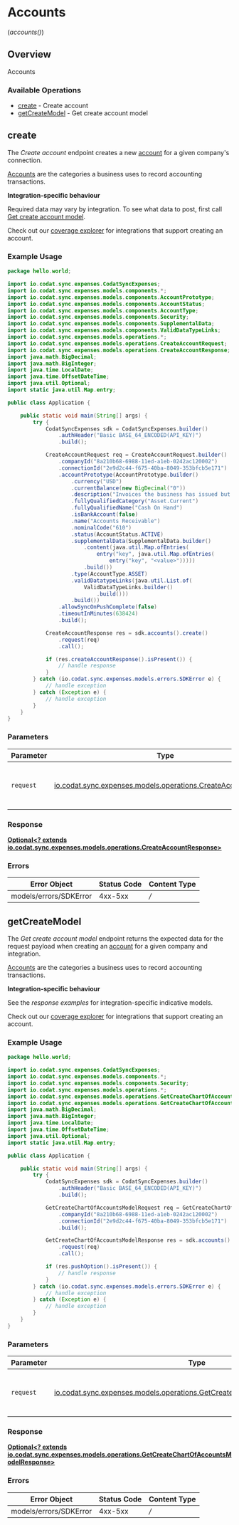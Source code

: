 # Accounts
(*accounts()*)

## Overview

Accounts

### Available Operations

* [create](#create) - Create account
* [getCreateModel](#getcreatemodel) - Get create account model

## create

The *Create account* endpoint creates a new [account](https://docs.codat.io/sync-for-expenses-api#/schemas/Account) for a given company's connection.

[Accounts](https://docs.codat.io/sync-for-expenses-api#/schemas/Account) are the categories a business uses to record accounting transactions.

**Integration-specific behaviour**

Required data may vary by integration. To see what data to post, first call [Get create account model](https://docs.codat.io/sync-for-expenses-api#/operations/get-create-chartOfAccounts-model).

Check out our [coverage explorer](https://knowledge.codat.io/supported-features/accounting?view=tab-by-data-type&dataType=chartOfAccounts) for integrations that support creating an account.


### Example Usage

```java
package hello.world;

import io.codat.sync.expenses.CodatSyncExpenses;
import io.codat.sync.expenses.models.components.*;
import io.codat.sync.expenses.models.components.AccountPrototype;
import io.codat.sync.expenses.models.components.AccountStatus;
import io.codat.sync.expenses.models.components.AccountType;
import io.codat.sync.expenses.models.components.Security;
import io.codat.sync.expenses.models.components.SupplementalData;
import io.codat.sync.expenses.models.components.ValidDataTypeLinks;
import io.codat.sync.expenses.models.operations.*;
import io.codat.sync.expenses.models.operations.CreateAccountRequest;
import io.codat.sync.expenses.models.operations.CreateAccountResponse;
import java.math.BigDecimal;
import java.math.BigInteger;
import java.time.LocalDate;
import java.time.OffsetDateTime;
import java.util.Optional;
import static java.util.Map.entry;

public class Application {

    public static void main(String[] args) {
        try {
            CodatSyncExpenses sdk = CodatSyncExpenses.builder()
                .authHeader("Basic BASE_64_ENCODED(API_KEY)")
                .build();

            CreateAccountRequest req = CreateAccountRequest.builder()
                .companyId("8a210b68-6988-11ed-a1eb-0242ac120002")
                .connectionId("2e9d2c44-f675-40ba-8049-353bfcb5e171")
                .accountPrototype(AccountPrototype.builder()
                    .currency("USD")
                    .currentBalance(new BigDecimal("0"))
                    .description("Invoices the business has issued but has not yet collected payment on.")
                    .fullyQualifiedCategory("Asset.Current")
                    .fullyQualifiedName("Cash On Hand")
                    .isBankAccount(false)
                    .name("Accounts Receivable")
                    .nominalCode("610")
                    .status(AccountStatus.ACTIVE)
                    .supplementalData(SupplementalData.builder()
                        .content(java.util.Map.ofEntries(
                            entry("key", java.util.Map.ofEntries(
                                entry("key", "<value>")))))
                        .build())
                    .type(AccountType.ASSET)
                    .validDatatypeLinks(java.util.List.of(
                        ValidDataTypeLinks.builder()
                            .build()))
                    .build())
                .allowSyncOnPushComplete(false)
                .timeoutInMinutes(638424)
                .build();

            CreateAccountResponse res = sdk.accounts().create()
                .request(req)
                .call();

            if (res.createAccountResponse().isPresent()) {
                // handle response
            }
        } catch (io.codat.sync.expenses.models.errors.SDKError e) {
            // handle exception
        } catch (Exception e) {
            // handle exception
        }
    }
}
```

### Parameters

| Parameter                                                                                                        | Type                                                                                                             | Required                                                                                                         | Description                                                                                                      |
| ---------------------------------------------------------------------------------------------------------------- | ---------------------------------------------------------------------------------------------------------------- | ---------------------------------------------------------------------------------------------------------------- | ---------------------------------------------------------------------------------------------------------------- |
| `request`                                                                                                        | [io.codat.sync.expenses.models.operations.CreateAccountRequest](../../models/operations/CreateAccountRequest.md) | :heavy_check_mark:                                                                                               | The request object to use for the request.                                                                       |


### Response

**[Optional<? extends io.codat.sync.expenses.models.operations.CreateAccountResponse>](../../models/operations/CreateAccountResponse.md)**
### Errors

| Error Object           | Status Code            | Content Type           |
| ---------------------- | ---------------------- | ---------------------- |
| models/errors/SDKError | 4xx-5xx                | */*                    |

## getCreateModel

The *Get create account model* endpoint returns the expected data for the request payload when creating an [account](https://docs.codat.io/sync-for-expenses-api#/schemas/Account) for a given company and integration.

[Accounts](https://docs.codat.io/sync-for-expenses-api#/schemas/Account) are the categories a business uses to record accounting transactions.

**Integration-specific behaviour**

See the *response examples* for integration-specific indicative models.

Check out our [coverage explorer](https://knowledge.codat.io/supported-features/accounting?view=tab-by-data-type&dataType=chartOfAccounts) for integrations that support creating an account.


### Example Usage

```java
package hello.world;

import io.codat.sync.expenses.CodatSyncExpenses;
import io.codat.sync.expenses.models.components.*;
import io.codat.sync.expenses.models.components.Security;
import io.codat.sync.expenses.models.operations.*;
import io.codat.sync.expenses.models.operations.GetCreateChartOfAccountsModelRequest;
import io.codat.sync.expenses.models.operations.GetCreateChartOfAccountsModelResponse;
import java.math.BigDecimal;
import java.math.BigInteger;
import java.time.LocalDate;
import java.time.OffsetDateTime;
import java.util.Optional;
import static java.util.Map.entry;

public class Application {

    public static void main(String[] args) {
        try {
            CodatSyncExpenses sdk = CodatSyncExpenses.builder()
                .authHeader("Basic BASE_64_ENCODED(API_KEY)")
                .build();

            GetCreateChartOfAccountsModelRequest req = GetCreateChartOfAccountsModelRequest.builder()
                .companyId("8a210b68-6988-11ed-a1eb-0242ac120002")
                .connectionId("2e9d2c44-f675-40ba-8049-353bfcb5e171")
                .build();

            GetCreateChartOfAccountsModelResponse res = sdk.accounts().getCreateModel()
                .request(req)
                .call();

            if (res.pushOption().isPresent()) {
                // handle response
            }
        } catch (io.codat.sync.expenses.models.errors.SDKError e) {
            // handle exception
        } catch (Exception e) {
            // handle exception
        }
    }
}
```

### Parameters

| Parameter                                                                                                                                        | Type                                                                                                                                             | Required                                                                                                                                         | Description                                                                                                                                      |
| ------------------------------------------------------------------------------------------------------------------------------------------------ | ------------------------------------------------------------------------------------------------------------------------------------------------ | ------------------------------------------------------------------------------------------------------------------------------------------------ | ------------------------------------------------------------------------------------------------------------------------------------------------ |
| `request`                                                                                                                                        | [io.codat.sync.expenses.models.operations.GetCreateChartOfAccountsModelRequest](../../models/operations/GetCreateChartOfAccountsModelRequest.md) | :heavy_check_mark:                                                                                                                               | The request object to use for the request.                                                                                                       |


### Response

**[Optional<? extends io.codat.sync.expenses.models.operations.GetCreateChartOfAccountsModelResponse>](../../models/operations/GetCreateChartOfAccountsModelResponse.md)**
### Errors

| Error Object           | Status Code            | Content Type           |
| ---------------------- | ---------------------- | ---------------------- |
| models/errors/SDKError | 4xx-5xx                | */*                    |
